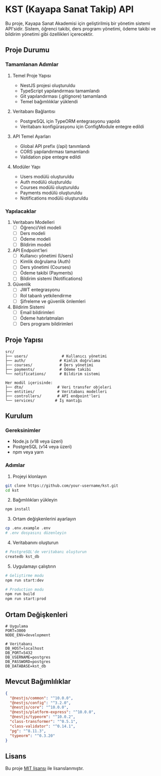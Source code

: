 # KST (Kayapa Sanat Takip) API

Bu proje, Kayapa Sanat Akademisi için geliştirilmiş bir yönetim sistemi API'sidir. Sistem, öğrenci takibi, ders programı yönetimi, ödeme takibi ve bildirim yönetimi gibi özellikleri içerecektir.

## Proje Durumu

### Tamamlanan Adımlar

1. Temel Proje Yapısı
   - NestJS projesi oluşturuldu
   - TypeScript yapılandırması tamamlandı
   - Git yapılandırması (.gitignore) tamamlandı
   - Temel bağımlılıklar yüklendi

2. Veritabanı Bağlantısı
   - PostgreSQL için TypeORM entegrasyonu yapıldı
   - Veritabanı konfigürasyonu için ConfigModule entegre edildi

3. API Temel Ayarları
   - Global API prefix (/api) tanımlandı
   - CORS yapılandırması tamamlandı
   - Validation pipe entegre edildi

4. Modüler Yapı
   - Users modülü oluşturuldu
   - Auth modülü oluşturuldu
   - Courses modülü oluşturuldu
   - Payments modülü oluşturuldu
   - Notifications modülü oluşturuldu

### Yapılacaklar

1. Veritabanı Modelleri
   - [ ] Öğrenci/Veli modeli
   - [ ] Ders modeli
   - [ ] Ödeme modeli
   - [ ] Bildirim modeli

2. API Endpoint'leri
   - [ ] Kullanıcı yönetimi (Users)
   - [ ] Kimlik doğrulama (Auth)
   - [ ] Ders yönetimi (Courses)
   - [ ] Ödeme takibi (Payments)
   - [ ] Bildirim sistemi (Notifications)

3. Güvenlik
   - [ ] JWT entegrasyonu
   - [ ] Rol tabanlı yetkilendirme
   - [ ] Şifreleme ve güvenlik önlemleri

4. Bildirim Sistemi
   - [ ] Email bildirimleri
   - [ ] Ödeme hatırlatmaları
   - [ ] Ders programı bildirimleri

## Proje Yapısı

```
src/
├── users/               # Kullanıcı yönetimi
├── auth/               # Kimlik doğrulama
├── courses/            # Ders yönetimi
├── payments/           # Ödeme takibi
└── notifications/      # Bildirim sistemi

Her modül içerisinde:
├── dto/               # Veri transfer objeleri
├── entities/          # Veritabanı modelleri
├── controllers/       # API endpoint'leri
└── services/         # İş mantığı
```

## Kurulum

### Gereksinimler

- Node.js (v18 veya üzeri)
- PostgreSQL (v14 veya üzeri)
- npm veya yarn

### Adımlar

1. Projeyi klonlayın
```bash
git clone https://github.com/your-username/kst.git
cd kst
```

2. Bağımlılıkları yükleyin
```bash
npm install
```

3. Ortam değişkenlerini ayarlayın
```bash
cp .env.example .env
# .env dosyasını düzenleyin
```

4. Veritabanını oluşturun
```bash
# PostgreSQL'de veritabanı oluşturun
createdb kst_db
```

5. Uygulamayı çalıştırın
```bash
# Geliştirme modu
npm run start:dev

# Production modu
npm run build
npm run start:prod
```

## Ortam Değişkenleri

```env
# Uygulama
PORT=3000
NODE_ENV=development

# Veritabanı
DB_HOST=localhost
DB_PORT=5432
DB_USERNAME=postgres
DB_PASSWORD=postgres
DB_DATABASE=kst_db
```

## Mevcut Bağımlılıklar

```json
{
  "@nestjs/common": "^10.0.0",
  "@nestjs/config": "^3.2.0",
  "@nestjs/core": "^10.0.0",
  "@nestjs/platform-express": "^10.0.0",
  "@nestjs/typeorm": "^10.0.2",
  "class-transformer": "^0.5.1",
  "class-validator": "^0.14.1",
  "pg": "^8.11.3",
  "typeorm": "^0.3.20"
}
```

## Lisans

Bu proje [MIT lisansı](LICENSE) ile lisanslanmıştır.
